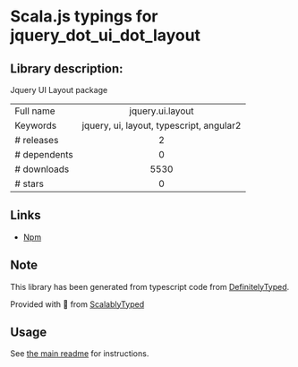 
# Scala.js typings for jquery_dot_ui_dot_layout


## Library description:
Jquery UI Layout package

|                    |                 |
| ------------------ | :-------------: |
| Full name          | jquery.ui.layout |
| Keywords           | jquery, ui, layout, typescript, angular2 |
| # releases         | 2 |
| # dependents       | 0 |
| # downloads        | 5530 |
| # stars            | 0 |

## Links
- [Npm](https://www.npmjs.com/package/jquery.ui.layout)
    


## Note
This library has been generated from typescript code from [DefinitelyTyped](https://definitelytyped.org).

Provided with :purple_heart: from [ScalablyTyped](https://github.com/oyvindberg/ScalablyTyped)

## Usage
See [the main readme](../../readme.md) for instructions.


